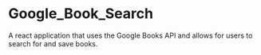 # Google_Book_Search
A react application that uses the Google Books API and allows for users to search for and save books. 
